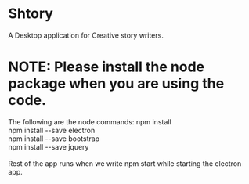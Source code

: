 # Shtory
A Desktop application for Creative story writers.

# NOTE: Please install the node package when you are using the code.
The following are the node commands:
npm install </br>
npm install --save electron </br>
npm install --save bootstrap</br>
npm install --save jquery</br></br>
Rest of the app runs when we write npm start while starting the electron app.
